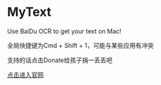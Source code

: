 # MyText
Use BaiDu OCR to get your text on Mac!

全局快捷键为Cmd + Shift + 1，可能与某些应用有冲突

支持的话点击Donate给孩子捐一丢丢吧

[点击进入官网](https://www.isaacc.top/MyText/)

